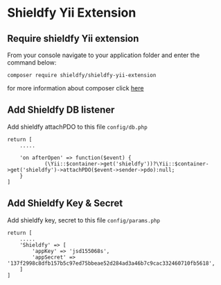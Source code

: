 # Shieldfy Yii Extension
## Require shieldfy Yii extension
From your console navigate to your application folder and enter the command below:
```
composer require shieldfy/shieldfy-yii-extension
```
for more information about composer click [here](https://getcomposer.org/doc/01-basic-usage.md)

## Add Shieldfy DB listener
Add shieldfy attachPDO to this file `config/db.php`
```
return [
    .....

    'on afterOpen' => function($event) {
            (\Yii::$container->get('shieldfy'))?\Yii::$container->get('shieldfy')->attachPDO($event->sender->pdo):null;
    }
]
```

## Add Shieldfy Key & Secret
Add shieldfy key, secret to this file `config/params.php`
```
return [
    .....             
    'Shieldfy' => [
        'appKey' => 'jsd155068s',
        'appSecret' => '137f2998c8dfb157b5c97ed75bbeae52d284ad3a46b7c9cac332460710fb5618',
    ]
]

```